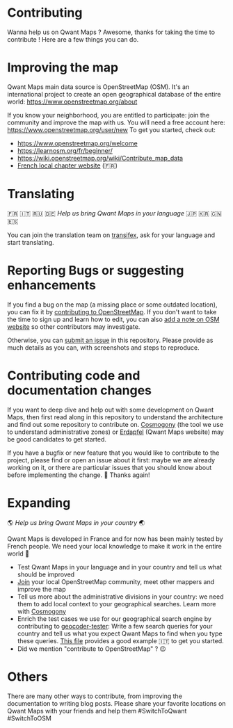 # Contributing

Wanna help us on Qwant Maps ? Awesome, thanks for taking the time to contribute ! Here are a few things you can do.

# Improving the map
Qwant Maps main data source is OpenStreetMap (OSM). It's an international project to create an open geographical database of the entire world: https://www.openstreetmap.org/about

If you know your neighborhood, you are entitled to participate: join the community and improve the map with us.
You will need a free account here: https://www.openstreetmap.org/user/new
To get you started, check out:
* https://www.openstreetmap.org/welcome
* https://learnosm.org/fr/beginner/
* https://wiki.openstreetmap.org/wiki/Contribute_map_data
* [French local chapter website](https://www.openstreetmap.fr/contribuer/) (:fr:)

# Translating
 :fr:  :it:  :ru:  :de: *Help us bring Qwant Maps in your language*   :jp:  :kr:  :cn:  :es:

You can join the translation team on [transifex](https://www.transifex.com/qwant-1/qwant-maps/), ask for your language and start translating.

# Reporting Bugs or suggesting enhancements

If you find a bug on the map (a missing place or some outdated location), you can fix it by [contributing to OpenStreetMap](https://www.openstreetmap.org/welcome). If you don't want to take the time to sign up and learn how to edit, you can also [add a note on OSM website](https://www.openstreetmap.org/note/new) so other contributors may investigate.

Otherwise, you can [submit an issue](https://github.com/Qwant/qwantmaps/issues/new) in this repository. Please provide as much details as you can, with screenshots and steps to reproduce.

# Contributing code and documentation changes

If you want to deep dive and help out with some development on Qwant Maps, then first read along in this repository to understand the architecture and find out some repository to contribute on. [Cosmogony](https://github.com/osm-without-borders/cosmogony) (the tool we use to understand administrative zones) or [Erdapfel](https://github.com/Qwant/erdapfel) (Qwant Maps website) may be good candidates to get started.

If you have a bugfix or new feature that you would like to contribute to the project, please find or open an issue about it first: maybe we are already working on it, or there are particular issues that you should know about before implementing the change. :pray: Thanks again!

# Expanding
 :earth_americas: *Help us bring Qwant Maps in your country*  :earth_asia:

Qwant Maps is developed in France and for now has been mainly tested by French people. We need your local knowledge to make it work in the entire world :rocket:
* Test Qwant Maps in your language and in your country and tell us what should be improved
* [Join](https://wiki.openstreetmap.org/wiki/Mailing_lists) your local OpenStreetMap community, meet other mappers and improve the map
* Tell us more about the administrative divisions in your country: we need them to add local context to your geographical searches. Learn more with [Cosmogony](https://github.com/osm-without-borders/cosmogony#contribute)
* Enrich the test cases we use for our geographical search engine by contributing to [geocoder-tester](https://github.com/qwant/geocoder-tester): Write a few search queries for your country and tell us what you expect Qwant Maps to find when you type these queries. [This file](https://github.com/qwant/geocoder-tester/blob/master/geocoder_tester/world/italy/test_from_user_input.csv) provides a good example :it: to get you started.
* Did we mention "contribute to OpenStreetMap" ? :wink:

# Others
There are many other ways to contribute, from improving the documentation to writing blog posts. Please share your favorite locations on Qwant Maps with your friends and help them #SwitchToQwant #SwitchToOSM
